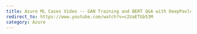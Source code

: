 ```yaml
---
title: Azure ML Cases Video -- GAN Training and BERT Q&A with DeepPavlov
redirect_to: https://www.youtube.com/watch?v=c2UaETGb53M
category: Azure
---
```

